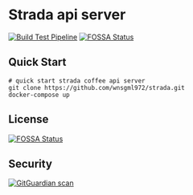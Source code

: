# Strada api server

[![Build Test Pipeline](https://github.com/Coffee-Street/strada/workflows/build-test-pipeline/badge.svg)](https://github.com/Coffee-Street/strada/actions)
[![FOSSA Status](https://app.fossa.com/api/projects/git%2Bgithub.com%2Fwnsgml972%2Fstrada.svg?type=shield)](https://app.fossa.com/projects/git%2Bgithub.com%2Fwnsgml972%2Fstrada?ref=badge_shield)


## Quick Start

```shell script
# quick start strada coffee api server
git clone https://github.com/wnsgml972/strada.git
docker-compose up
```


## License
[![FOSSA Status](https://app.fossa.com/api/projects/git%2Bgithub.com%2Fwnsgml972%2Fstrada.svg?type=large)](https://app.fossa.com/projects/git%2Bgithub.com%2Fwnsgml972%2Fstrada?ref=badge_large)

## Security

[![GitGuardian scan](https://github.com/Coffee-Street/strada/actions/workflows/gg-shield-action.yml/badge.svg)](https://github.com/Coffee-Street/strada/actions/workflows/gg-shield-action.yml)
